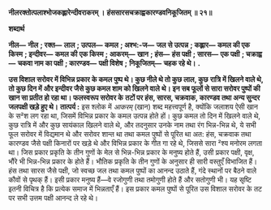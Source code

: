 **नीलरक्तोत्पलाश्भोजकह्लारेन्दीवराकरम् ।** **हंससारसचक्राह्वकारण्डवनिकूजितम् ॥ २१॥** 

**शब्दार्थ** 

**नील—** **नील** **; रक्त—** **लाल** **; उत्पल—** **कमल** **; अश्भ:-ज—** **जल से उत्पन्न** **; कह्लार—** **कमल की एक किस्म** **; इन्दीवर—** **कमल की** **एक किस्म** **; आकरम्—** **खान** **; हंस—** **हंस पक्षी** **; सारस—** **एक पक्षी** **; चक्राह्व—** **चकवा नाम का पक्षी** **; कारण्डव—** **पक्षी विशेष** **;** **निकूजितम्—** **चहक रहे थे।** **.** 

**उस विशाल सरोवर में विभिन्न प्रकार के कमल पुष्प थे। कुछ नीले थे तो कुछ लाल, कुछ** **रात्रि में खिलने वाले थे, तो कुछ दिन में और इन्दीवर जैसे कुछ कमल शाम को खिलने वाले** **थे। इन सब फूलों से सारा सरोवर पुष्पों की खान सा प्रतीत हो रहा था। फलस्वरूप सरोवर के** **तटों पर हंस, सारस, चक्रवाक, कारण्डव तथा अन्य सुन्दर जलपक्षी खड़े हुए थे।** **तात्पर्य :** इस श्लोक में *आकरम्* (खान) शब्द महत्त्वपूर्ण है, क्योंकि जलाशय ऐसी खान के स²श लग रहा था, जिसमें विभिन्न प्रकार के कमल उत्पन्न होते हों। कुछ कमल तो दिन में खिलने वाले थे, कुछ रात्रि में और कुछ सायंकाल खिलने वाले थे, और तदनुसार उनके नाम तथा रंग भिन्न-भिन्न थे, ये सभी फूल सरोवर में विद्यमान थे और सरोवर शान्त था तथा कमल पुष्पों से पूरित था अत: हंस, चक्रवाक तथा कारण्डव जैसे पक्षी किनारों पर खड़े थे और विभिन्न प्रकार के गीत गा रहे थे, जिससे सारा ²श्य मनोरम लगता था। जिस प्रकार प्रकृति के तीन गुणों के मेल से भिन्न-भिन्न प्रकार के मनुष्य होते हैं, उसी प्रकार पक्षी, वृक्ष, भौंरे भी भिन्न-भिन्न प्रकार के होते हैं। भौतिक प्रकृति के तीन गुणों के अनुसार ही सारी वस्तुएँ विभाजित हैं। हंस तथा सारस जैसे पक्षी, जो स्वच्छ जल तथा कमल पुष्पों का आनन्द उठाते हैं, गंदे स्थानों पर बैठने वाले कौवों से पृथक् हैं। इसी प्रकार मनुष्य हैं—वे रजोगुणी तथा तमोगुणी होते हैं और सतोगुणी भी। यह सृष्टि इतनी विचित्र है कि प्रत्येक समाज में भिन्नताएँ हैं। इस प्रकार कमल पुष्पों से पूरित उस विशाल सरोवर के तट पर सभी उत्तम पक्षी आनन्द ले रहे थे।  